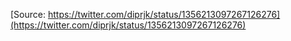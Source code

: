 [Source: https://twitter.com/diprjk/status/1356213097267126276](https://twitter.com/diprjk/status/1356213097267126276)